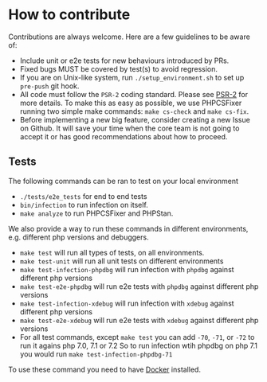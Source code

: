 # How to contribute

Contributions are always welcome. Here are a few guidelines to be aware of:
 
 - Include unit or e2e tests for new behaviours introduced by PRs.
 - Fixed bugs MUST be covered by test(s) to avoid regression.
 - If you are on Unix-like system, run `./setup_environment.sh` to set up `pre-push` git hook.
 - All code must follow the `PSR-2` coding standard. Please see [PSR-2](https://www.php-fig.org/psr/psr-2/) for more details. 
To make this as easy as possible, we use PHPCSFixer running two simple make commands: `make cs-check` and `make cs-fix`.
 - Before implementing a new big feature, consider creating a new Issue on Github. It will save your time when the core team is not going to accept it or has good recommendations about how to proceed.
 
## Tests

The following commands can be ran to test on your local environment

 - `./tests/e2e_tests` for end to end tests
 - `bin/infection` to run infection on itself.
 - `make analyze` to run PHPCSFixer and PHPStan.

We also provide a way to run these commands in different environments, e.g. different php versions and debuggers.

 - `make test` will run all types of tests, on all environments.
 - `make test-unit` will run all unit tests on different environments
 - `make test-infection-phpdbg` will run infection with `phpdbg` against different php versions
 - `make test-e2e-phpdbg` will run e2e tests with `phpdbg` against different php versions
 - `make test-infection-xdebug` will run infection with `xdebug` against different php versions
 - `make test-e2e-xdebug` will run e2e tests with `xdebug` against different php versions
 - For all test commands, except `make test` you can add `-70`, `-71`, or `-72` to run it agains php 7.0, 7.1 or 7.2
 So to run infection wtih phpdbg on php 7.1 you would run `make test-infection-phpdbg-71`

To use these command you need to have [Docker](https://www.docker.com/get-docker) installed.
